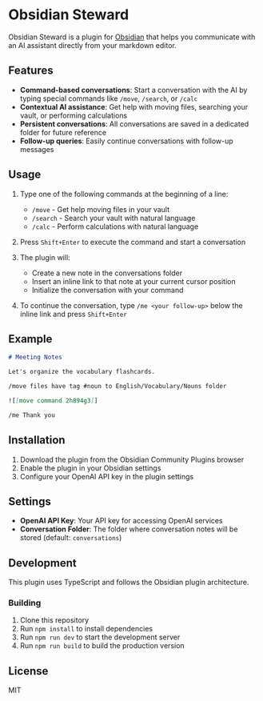 # Obsidian Steward

Obsidian Steward is a plugin for [Obsidian](https://obsidian.md) that helps you communicate with an AI assistant directly from your markdown editor.

## Features

- **Command-based conversations**: Start a conversation with the AI by typing special commands like `/move`, `/search`, or `/calc`
- **Contextual AI assistance**: Get help with moving files, searching your vault, or performing calculations
- **Persistent conversations**: All conversations are saved in a dedicated folder for future reference
- **Follow-up queries**: Easily continue conversations with follow-up messages

## Usage

1. Type one of the following commands at the beginning of a line:
   - `/move` - Get help moving files in your vault
   - `/search` - Search your vault with natural language
   - `/calc` - Perform calculations with natural language
2. Press `Shift+Enter` to execute the command and start a conversation

3. The plugin will:

   - Create a new note in the conversations folder
   - Insert an inline link to that note at your current cursor position
   - Initialize the conversation with your command

4. To continue the conversation, type `/me <your follow-up>` below the inline link and press `Shift+Enter`

## Example

```markdown
# Meeting Notes

Let's organize the vocabulary flashcards.

/move files have tag #noun to English/Vocabulary/Nouns folder

![[move command 2h894g3]]

/me Thank you
```

## Installation

1. Download the plugin from the Obsidian Community Plugins browser
2. Enable the plugin in your Obsidian settings
3. Configure your OpenAI API key in the plugin settings

## Settings

- **OpenAI API Key**: Your API key for accessing OpenAI services
- **Conversation Folder**: The folder where conversation notes will be stored (default: `conversations`)

## Development

This plugin uses TypeScript and follows the Obsidian plugin architecture.

### Building

1. Clone this repository
2. Run `npm install` to install dependencies
3. Run `npm run dev` to start the development server
4. Run `npm run build` to build the production version

## License

MIT
